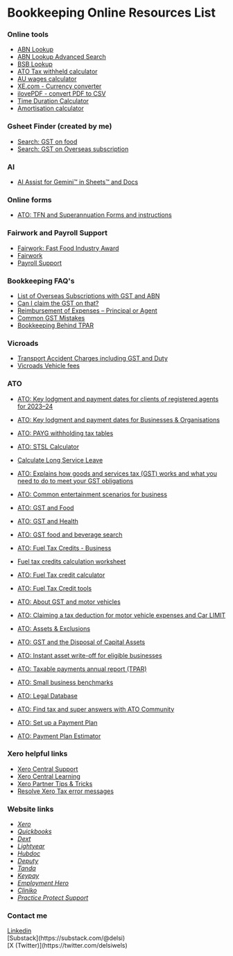 # Bookkeeping Online Resources List


### Online tools
* [ABN Lookup](https://abr.business.gov.au/Search)
* [ABN Lookup Advanced Search](https://www.abr.business.gov.au/Search/Advanced)
* [BSB Lookup](https://bsb.auspaynet.com.au/)
* [ATO Tax withheld calculator](https://www.ato.gov.au/Calculators-and-tools/Tax-withheld-calculator)
* [AU wages calculator](https://paycalculator.com.au/)
* [XE.com - Currency converter](https://www.xe.com/)
* [ilovePDF - convert PDF to CSV](https://www.ilovepdf.com/)
* [Time Duration Calculator](https://www.calculator.net/time-duration-calculator.html?starthour=7&startmin=00&startsec=0&startunit=a&endhour=8&endmin=15&endsec=0&endunit=a&ctype=1&x=53&y=21)
* [Amortisation calculator](https://www.bretwhissel.net/cgi-bin/amortize)


### Gsheet Finder (created by me)
* [Search: GST on food](https://docs.google.com/spreadsheets/d/1-goehBr1RhA5ZqH05dxF648aXvIZNAGiW9stC8ZsquI/edit#gid=1842926729)
* [Search: GST on Overseas subscription](https://docs.google.com/spreadsheets/d/1-goehBr1RhA5ZqH05dxF648aXvIZNAGiW9stC8ZsquI/edit#gid=1733277696)


### AI
* [AI Assist for Gemini™ in Sheets™ and Docs](https://docs.google.com/spreadsheets/d/1-goehBr1RhA5ZqH05dxF648aXvIZNAGiW9stC8ZsquI/edit#gid=766325491)

### Online forms
* [ATO: TFN and Superannuation Forms and instructions](https://www.ato.gov.au/forms-and-instructions#sortCriteria=%40dateupdated%20descending)



### Fairwork and Payroll Support 
* [Fairwork: Fast Food Industry Award](https://www.fairwork.gov.au/find-help-for/fast-food-restaurants-cafes/fast-food-industry)
* [Fairwork](https://www.fwc.gov.au/)
* [Payroll Support](https://support.yourpayroll.com.au/hc/en-au/articles/5015381108111-Electrical-Electronic-and-Communications-Contracting-Award-2020-MA000025)



### Bookkeeping FAQ's 
* [List of Overseas Subscriptions with GST and ABN](https://avers.com.au/Bookkeeping/Blog/List-of-Overseas-Subscriptions-with-GST-and-ABN/)
* [Can I claim the GST on that?](https://www.e-bas.com.au/can-i-claim-the-gst-on-that/)
* [Reimbursement of Expenses – Principal or Agent](https://webbmartinconsulting.com.au/tax-news/gst-and-reimbursement-of-expenses-2/)
* [Common GST Mistakes](https://www.e-bas.com.au/common-gst-mistakes/)
* [Bookkeeping Behind TPAR](https://www.e-bas.com.au/the-bookkeeping-behind-the-taxable-payments-annual-report/)


  
### Vicroads
* [Transport Accident Charges including GST and Duty](https://www.tac.vic.gov.au/__data/assets/pdf_file/0004/758686/TAC-Premiums-2023_24.pdf)
* [Vicroads Vehicle fees](https://www.vicroads.vic.gov.au/registration/registration-fees/vehicle-registration-fees)



### ATO 
* [ATO: Key lodgment and payment dates for clients of registered agents for 2023–24](https://www.ato.gov.au/tax-and-super-professionals/for-tax-professionals/prepare-and-lodge/due-dates)
* [ATO: Key lodgment and payment dates for Businesses & Organisations](https://www.ato.gov.au/businesses-and-organisations/preparing-lodging-and-paying/reports-and-returns/due-dates-for-lodging-and-paying/due-dates-by-month)

* [ATO: PAYG withholding tax tables](https://www.ato.gov.au/tax-rates-and-codes/tax-tables-overview)
* [ATO: STSL Calculator](https://www.ato.gov.au/calculators-and-tools/study-and-training-loan-repayment-calculator)
* [Calculate Long Service Leave](https://business.vic.gov.au/business-information/staff-and-hr/long-service-leave-victoria/calculate-long-service-leave)

* [ATO: Explains how goods and services tax (GST) works and what you need to do to meet your GST obligations](https://www.ato.gov.au/businesses-and-organisations/gst-excise-and-indirect-taxes/gst)
* [ATO: Common entertainment scenarios for business](https://www.ato.gov.au/businesses-and-organisations/hiring-and-paying-your-workers/fringe-benefits-tax/types-of-fringe-benefits/entertainment-related-fringe-benefits/common-entertainment-scenarios-for-business)
* [ATO: GST and Food](https://www.ato.gov.au/businesses-and-organisations/gst-excise-and-indirect-taxes/gst/in-detail/your-industry/food/gst-and-food)
* [ATO: GST and Health](https://www.ato.gov.au/businesses-and-organisations/gst-excise-and-indirect-taxes/gst/in-detail/your-industry/gst-and-health)
* [ATO: GST food and beverage search](https://www.ato.gov.au/single-page-applications/calculatorsandtools#GSTFBSearch/questions)
  
* [ATO: Fuel Tax Credits - Business](https://www.ato.gov.au/businesses-and-organisations/income-deductions-and-concessions/incentives-and-concessions/fuel-schemes/fuel-tax-credits-business)
* [Fuel tax credits calculation worksheet](https://www.ato.gov.au/forms-and-instructions/fuel-tax-credits-calculation-worksheet)
* [ATO: Fuel Tax credit calculator](https://www.ato.gov.au/single-page-applications/calculatorsandtools#FTCCalc/questions)
* [ATO: Fuel Tax Credit tools](https://www.ato.gov.au/Calculators-and-tools/Fuel-tax-credit-tools)
  
* [ATO: About GST and motor vehicles](https://www.ato.gov.au/businesses-and-organisations/gst-excise-and-indirect-taxes/gst/in-detail/your-industry/motor-vehicle-and-transport/gst-and-motor-vehicles/about-gst-and-motor-vehicles#Purchasing_a_motor_vehicle)
* [ATO: Claiming a tax deduction for motor vehicle expenses and Car LIMIT](https://www.ato.gov.au/businesses-and-organisations/income-deductions-and-concessions/depreciation-and-capital-expenses-and-allowances/simpler-depreciation-for-small-business/instant-asset-write-off)
  
* [ATO: Assets & Exclusions](https://www.ato.gov.au/businesses-and-organisations/income-deductions-and-concessions/depreciation-and-capital-expenses-and-allowances/simpler-depreciation-for-small-business/assets-and-exclusions)
* [ATO: GST and the Disposal of Capital Assets](https://www.ato.gov.au/businesses-and-organisations/gst-excise-and-indirect-taxes/gst/in-detail/rules-for-specific-transactions/business-asset-transactions/gst-and-the-disposal-of-capital-assets)
* [ATO: Instant asset write-off for eligible businesses](https://www.ato.gov.au/businesses-and-organisations/income-deductions-and-concessions/depreciation-and-capital-expenses-and-allowances/simpler-depreciation-for-small-business/instant-asset-write-off)

* [ATO: Taxable payments annual report (TPAR)](https://www.ato.gov.au/businesses-and-organisations/preparing-lodging-and-paying/reports-and-returns/taxable-payments-annual-report)
  
* [ATO: Small business benchmarks](https://www.ato.gov.au/businesses-and-organisations/income-deductions-and-concessions/small-business-benchmarks)
* [ATO: Legal Database](https://www.ato.gov.au/single-page-applications/legaldatabase#Law)
* [ATO: Find tax and super answers with ATO Community](https://community.ato.gov.au/s/)

* [ATO: Set up a Payment Plan](https://www.ato.gov.au/individuals-and-families/paying-the-ato/help-with-paying)
* [ATO: Payment Plan Estimator](https://www.ato.gov.au/calculators-and-tools/payments-payment-plan-estimator)


### Xero helpful links
* [Xero Central Support](https://central.xero.com/s/)
* [Xero Central Learning](https://central.xero.com/s/learning)
* [Xero Partner Tips & Tricks](https://central.xero.com/s/question/0D53m00007f8Wg8CAE/skill-up-share-your-xero-partner-tips-with-your-community)
* [Resolve Xero Tax error messages](https://central.xero.com/s/article/Getting-an-error-message-in-Xero-Tax#GeneralXeroTaxerrors)


### Website links
* _[Xero](https://www.xero.com/au/login/)_
* _[Quickbooks](https://accounts.intuit.com/app/sign-in?app_group=QBO&asset_alias=Intuit.accounting.core.qbowebapp&locale=en-AU&state=%7B%22queryParams%22%3A%7B%22locale%22%3A%22en-AU%22%7D%7D&app_environment=prod)_
* _[Dext](https://app.dext.com/login/)_
* _[Lightyear](https://app.lightyear.cloud/login)_
* _[Hubdoc](https://app.hubdoc.com/login)_
* _[Deputy](https://once.deputy.com/my/login?redirect_url=https%3A%2F%2Fonce.deputy.com%2Fmy%2F)_
* _[Tanda](https://my.tanda.co/login)_
* _[Keypay](https://keypay.yourpayroll.com.au/)_
* _[Employment Hero](https://employmenthero.yourpayroll.com.au/)_
* _[Cliniko](https://www.cliniko.com/login/)_
* _[Practice Protect Support](https://support.practiceprotect.com/get-in-contact/)_

### Contact me
<div class="badge-base LI-profile-badge" data-locale="en_US" data-size="medium" data-theme="light" data-type="VERTICAL" data-vanity="delsi-sierra" data-version="v1"><a class="badge-base__link LI-simple-link" href="https://ph.linkedin.com/in/delsi-sierra?trk=profile-badge">Linkedin</a></div> 
[Substack](https://substack.com/@delsi) <br />
[X (Twitter)](https://twitter.com/delsiwels) <br />

